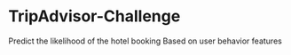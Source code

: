 # TripAdvisor-Challenge
Predict the likelihood of the hotel booking Based on user behavior features 
